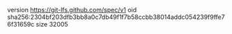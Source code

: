 version https://git-lfs.github.com/spec/v1
oid sha256:2304bf203dfb3bb8a0c7db49f1f7b58ccbb38014addc054239f9ffe76f31659c
size 32005

